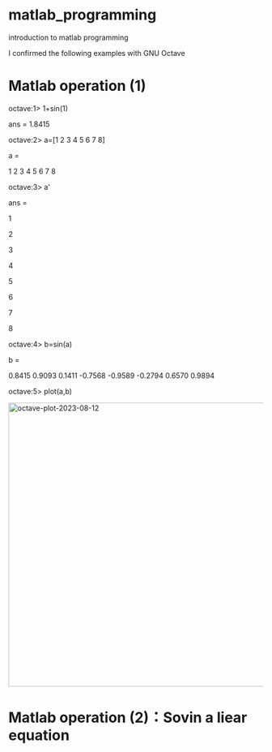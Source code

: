 # matlab_programming
introduction to matlab programming

I confirmed the following examples with GNU Octave

# Matlab operation (1)

octave:1> 1+sin(1)

ans = 1.8415

octave:2> a=[1 2 3 4 5 6 7 8]

a =

   1   2   3   4   5   6   7   8

octave:3> a'

ans =


   1
   
   2
   
   3
   
   4
   
   5
   
   6
   
   7
   
   8

octave:4> b=sin(a)

b =

   0.8415   0.9093   0.1411  -0.7568  -0.9589  -0.2794   0.6570   0.9894

octave:5> plot(a,b)

<img width="560" alt="octave-plot-2023-08-12" src="https://github.com/chibaf/matlab_programming/assets/1296728/b4f897f0-cfa0-4715-8470-25b3ec7aae5e">

# Matlab operation (2)：Sovin a liear equation






